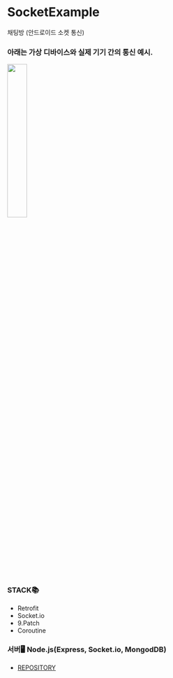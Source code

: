# SocketExample
채팅방 (안드로이드 소켓 통신)


### 아래는 가상 디바이스와 실제 기기 간의 통신 예시. 

<img src="https://user-images.githubusercontent.com/30337408/95171125-64d29580-07f0-11eb-91dd-069800e3059b.png" height=30% width=30%>


### STACK📚
- Retrofit
- Socket.io
- 9.Patch
- Coroutine

### 서버🖥 Node.js(Express, Socket.io, MongodDB)

- [REPOSITORY](https://github.com/Gongcu/REST-API-SERVER)
